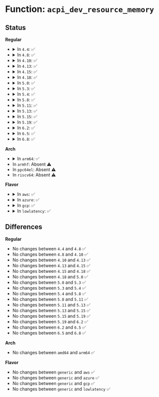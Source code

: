 # Function: <code>acpi_dev_resource_memory</code>

## Status
<b>Regular</b>
<ul>
<li>
<details>
<summary>In <code>4.4</code>: ✅</summary>

```c
bool acpi_dev_resource_memory(struct acpi_resource *ares, struct resource *res);
```

**Collision:** Unique Global

**Inline:** No

**Transformation:** False

**Instances:**

```
In drivers/acpi/resource.c (ffffffff81481fa8)
Location: drivers/acpi/resource.c:87
Inline: False
Direct callers:
  - drivers/acpi/acpi_lpss.c:is_memory
  - drivers/pnp/pnpacpi/rsparser.c:pnpacpi_allocated_resource
  - drivers/char/tpm/tpm_tis.c:tpm_check_resource
```
**Symbols:**

```
ffffffff81481fa8-ffffffff81482024: acpi_dev_resource_memory (STB_GLOBAL)
```
</details>
</li>
<li>
<details>
<summary>In <code>4.8</code>: ✅</summary>

```c
bool acpi_dev_resource_memory(struct acpi_resource *ares, struct resource *res);
```

**Collision:** Unique Global

**Inline:** No

**Transformation:** False

**Instances:**

```
In drivers/acpi/resource.c (ffffffff814d0aa1)
Location: drivers/acpi/resource.c:100
Inline: False
Direct callers:
  - drivers/acpi/scan.c:acpi_get_resource_memory
  - drivers/acpi/acpi_lpss.c:is_memory
  - drivers/pnp/pnpacpi/rsparser.c:pnpacpi_allocated_resource
  - drivers/char/tpm/tpm_tis.c:tpm_check_resource
```
**Symbols:**

```
ffffffff814d0aa1-ffffffff814d0b1d: acpi_dev_resource_memory (STB_GLOBAL)
```
</details>
</li>
<li>
<details>
<summary>In <code>4.10</code>: ✅</summary>

```c
bool acpi_dev_resource_memory(struct acpi_resource *ares, struct resource *res);
```

**Collision:** Unique Global

**Inline:** No

**Transformation:** False

**Instances:**

```
In drivers/acpi/resource.c (ffffffff814f2b03)
Location: drivers/acpi/resource.c:113
Inline: False
Direct callers:
  - drivers/acpi/scan.c:acpi_get_resource_memory
  - drivers/acpi/acpi_lpss.c:is_memory
  - drivers/pnp/pnpacpi/rsparser.c:pnpacpi_allocated_resource
  - drivers/char/tpm/tpm_tis.c:tpm_check_resource
```
**Symbols:**

```
ffffffff814f2b03-ffffffff814f2b7f: acpi_dev_resource_memory (STB_GLOBAL)
```
</details>
</li>
<li>
<details>
<summary>In <code>4.13</code>: ✅</summary>

```c
bool acpi_dev_resource_memory(struct acpi_resource *ares, struct resource *res);
```

**Collision:** Unique Global

**Inline:** No

**Transformation:** False

**Instances:**

```
In drivers/acpi/resource.c (ffffffff814ffe60)
Location: drivers/acpi/resource.c:113
Inline: False
Direct callers:
  - drivers/acpi/scan.c:acpi_get_resource_memory
  - drivers/acpi/acpi_lpss.c:is_memory
  - drivers/acpi/ioapic.c:setup_res
  - drivers/pnp/pnpacpi/rsparser.c:pnpacpi_allocated_resource
```
**Symbols:**

```
ffffffff814ffe60-ffffffff814ffedd: acpi_dev_resource_memory (STB_GLOBAL)
```
</details>
</li>
<li>
<details>
<summary>In <code>4.15</code>: ✅</summary>

```c
bool acpi_dev_resource_memory(struct acpi_resource *ares, struct resource *res);
```

**Collision:** Unique Global

**Inline:** No

**Transformation:** False

**Instances:**

```
In drivers/acpi/resource.c (ffffffff81542010)
Location: drivers/acpi/resource.c:113
Inline: False
Direct callers:
  - drivers/acpi/scan.c:acpi_get_resource_memory
  - drivers/acpi/resource.c:is_memory
  - drivers/acpi/acpi_lpss.c:is_memory
  - drivers/acpi/ioapic.c:setup_res
  - drivers/pnp/pnpacpi/rsparser.c:pnpacpi_allocated_resource
```
**Symbols:**

```
ffffffff81542010-ffffffff8154208d: acpi_dev_resource_memory (STB_GLOBAL)
```
</details>
</li>
<li>
<details>
<summary>In <code>4.18</code>: ✅</summary>

```c
bool acpi_dev_resource_memory(struct acpi_resource *ares, struct resource *res);
```

**Collision:** Unique Global

**Inline:** No

**Transformation:** False

**Instances:**

```
In drivers/acpi/resource.c (ffffffff81577f60)
Location: drivers/acpi/resource.c:113
Inline: False
Direct callers:
  - drivers/acpi/scan.c:acpi_get_resource_memory
  - drivers/acpi/resource.c:is_memory
  - drivers/acpi/acpi_lpss.c:is_memory
  - drivers/acpi/acpi_apd.c:misc_check_res
  - drivers/acpi/ioapic.c:setup_res
  - drivers/pnp/pnpacpi/rsparser.c:pnpacpi_allocated_resource
  - drivers/char/tpm/tpm_crb.c:crb_check_resource
```
**Symbols:**

```
ffffffff81577f60-ffffffff81577fdd: acpi_dev_resource_memory (STB_GLOBAL)
```
</details>
</li>
<li>
<details>
<summary>In <code>5.0</code>: ✅</summary>

```c
bool acpi_dev_resource_memory(struct acpi_resource *ares, struct resource *res);
```

**Collision:** Unique Global

**Inline:** No

**Transformation:** False

**Instances:**

```
In drivers/acpi/resource.c (ffffffff8158fbd0)
Location: drivers/acpi/resource.c:113
Inline: False
Direct callers:
  - drivers/acpi/scan.c:acpi_get_resource_memory
  - drivers/acpi/resource.c:is_memory
  - drivers/acpi/acpi_lpss.c:is_memory
  - drivers/acpi/acpi_apd.c:misc_check_res
  - drivers/acpi/ioapic.c:setup_res
  - drivers/pnp/pnpacpi/rsparser.c:pnpacpi_allocated_resource
  - drivers/char/tpm/tpm_crb.c:crb_check_resource
```
**Symbols:**

```
ffffffff8158fbd0-ffffffff8158fc4d: acpi_dev_resource_memory (STB_GLOBAL)
```
</details>
</li>
<li>
<details>
<summary>In <code>5.3</code>: ✅</summary>

```c
bool acpi_dev_resource_memory(struct acpi_resource *ares, struct resource *res);
```

**Collision:** Unique Global

**Inline:** No

**Transformation:** False

**Instances:**

```
In drivers/acpi/resource.c (ffffffff815c0a10)
Location: drivers/acpi/resource.c:105
Inline: False
Direct callers:
  - drivers/acpi/scan.c:acpi_get_resource_memory
  - drivers/acpi/resource.c:is_memory
  - drivers/acpi/acpi_lpss.c:is_memory
  - drivers/acpi/acpi_apd.c:misc_check_res
  - drivers/acpi/ioapic.c:setup_res
  - drivers/pnp/pnpacpi/rsparser.c:pnpacpi_allocated_resource
  - drivers/char/tpm/tpm_crb.c:crb_check_resource
```
**Symbols:**

```
ffffffff815c0a10-ffffffff815c0a8d: acpi_dev_resource_memory (STB_GLOBAL)
```
</details>
</li>
<li>
<details>
<summary>In <code>5.4</code>: ✅</summary>

```c
bool acpi_dev_resource_memory(struct acpi_resource *ares, struct resource *res);
```

**Collision:** Unique Global

**Inline:** No

**Transformation:** False

**Instances:**

```
In drivers/acpi/resource.c (ffffffff815e1cd0)
Location: drivers/acpi/resource.c:105
Inline: False
Direct callers:
  - drivers/acpi/scan.c:acpi_get_resource_memory
  - drivers/acpi/resource.c:is_memory
  - drivers/acpi/acpi_lpss.c:is_memory
  - drivers/acpi/acpi_apd.c:misc_check_res
  - drivers/acpi/ioapic.c:setup_res
  - drivers/pnp/pnpacpi/rsparser.c:pnpacpi_allocated_resource
  - drivers/char/tpm/tpm_crb.c:crb_check_resource
```
**Symbols:**

```
ffffffff815e1cd0-ffffffff815e1d4d: acpi_dev_resource_memory (STB_GLOBAL)
```
</details>
</li>
<li>
<details>
<summary>In <code>5.8</code>: ✅</summary>

```c
bool acpi_dev_resource_memory(struct acpi_resource *ares, struct resource *res);
```

**Collision:** Unique Global

**Inline:** No

**Transformation:** False

**Instances:**

```
In drivers/acpi/resource.c (ffffffff8168d010)
Location: drivers/acpi/resource.c:105
Inline: False
Direct callers:
  - drivers/acpi/scan.c:acpi_get_resource_memory
  - drivers/acpi/resource.c:is_memory
  - drivers/acpi/acpi_lpss.c:is_memory
  - drivers/acpi/acpi_apd.c:misc_check_res
  - drivers/acpi/ioapic.c:setup_res
  - drivers/pnp/pnpacpi/rsparser.c:pnpacpi_allocated_resource
  - drivers/char/tpm/tpm_crb.c:crb_check_resource
```
**Symbols:**

```
ffffffff8168d010-ffffffff8168d093: acpi_dev_resource_memory (STB_GLOBAL)
```
</details>
</li>
<li>
<details>
<summary>In <code>5.11</code>: ✅</summary>

```c
bool acpi_dev_resource_memory(struct acpi_resource *ares, struct resource *res);
```

**Collision:** Unique Global

**Inline:** No

**Transformation:** False

**Instances:**

```
In drivers/acpi/resource.c (ffffffff816aad10)
Location: drivers/acpi/resource.c:105
Inline: False
Direct callers:
  - drivers/acpi/scan.c:acpi_get_resource_memory
  - drivers/acpi/resource.c:is_memory
  - drivers/acpi/acpi_lpss.c:is_memory
  - drivers/acpi/acpi_apd.c:misc_check_res
  - drivers/acpi/ioapic.c:setup_res
  - drivers/pnp/pnpacpi/rsparser.c:pnpacpi_allocated_resource
  - drivers/char/tpm/tpm_crb.c:crb_check_resource
```
**Symbols:**

```
ffffffff816aad10-ffffffff816aad93: acpi_dev_resource_memory (STB_GLOBAL)
```
</details>
</li>
<li>
<details>
<summary>In <code>5.13</code>: ✅</summary>

```c
bool acpi_dev_resource_memory(struct acpi_resource *ares, struct resource *res);
```

**Collision:** Unique Global

**Inline:** No

**Transformation:** False

**Instances:**

```
In drivers/acpi/resource.c (ffffffff8168d5a0)
Location: drivers/acpi/resource.c:106
Inline: False
Direct callers:
  - drivers/acpi/scan.c:acpi_get_resource_memory
  - drivers/acpi/resource.c:is_memory
  - drivers/acpi/acpi_lpss.c:is_memory
  - drivers/acpi/acpi_apd.c:misc_check_res
  - drivers/acpi/ioapic.c:setup_res
  - drivers/pnp/pnpacpi/rsparser.c:pnpacpi_allocated_resource
  - drivers/char/tpm/tpm_crb.c:crb_check_resource
```
**Symbols:**

```
ffffffff8168d5a0-ffffffff8168d623: acpi_dev_resource_memory (STB_GLOBAL)
```
</details>
</li>
<li>
<details>
<summary>In <code>5.15</code>: ✅</summary>

```c
bool acpi_dev_resource_memory(struct acpi_resource *ares, struct resource *res);
```

**Collision:** Unique Global

**Inline:** No

**Transformation:** False

**Instances:**

```
In drivers/acpi/resource.c (ffffffff81702dd0)
Location: drivers/acpi/resource.c:106
Inline: False
Direct callers:
  - drivers/acpi/scan.c:acpi_get_resource_memory
  - drivers/acpi/resource.c:is_memory
  - drivers/acpi/acpi_lpss.c:is_memory
  - drivers/acpi/acpi_apd.c:misc_check_res
  - drivers/acpi/ioapic.c:setup_res
  - drivers/pnp/pnpacpi/rsparser.c:pnpacpi_allocated_resource
  - drivers/char/tpm/tpm_crb.c:crb_check_resource
```
**Symbols:**

```
ffffffff81702dd0-ffffffff81702e53: acpi_dev_resource_memory (STB_GLOBAL)
```
</details>
</li>
<li>
<details>
<summary>In <code>5.19</code>: ✅</summary>

```c
bool acpi_dev_resource_memory(struct acpi_resource *ares, struct resource *res);
```

**Collision:** Unique Global

**Inline:** No

**Transformation:** False

**Instances:**

```
In drivers/acpi/resource.c (ffffffff81830cf0)
Location: drivers/acpi/resource.c:106
Inline: False
Direct callers:
  - drivers/acpi/scan.c:acpi_get_resource_memory
  - drivers/acpi/resource.c:is_memory
  - drivers/acpi/resource.c:acpi_dev_process_resource
  - drivers/acpi/acpi_lpss.c:is_memory
  - drivers/acpi/acpi_apd.c:misc_check_res
  - drivers/acpi/ioapic.c:setup_res
  - drivers/pnp/pnpacpi/rsparser.c:pnpacpi_allocated_resource
  - drivers/char/tpm/tpm_crb.c:crb_check_resource
```
**Symbols:**

```
ffffffff81830cf0-ffffffff81830d87: acpi_dev_resource_memory (STB_GLOBAL)
```
</details>
</li>
<li>
<details>
<summary>In <code>6.2</code>: ✅</summary>

```c
bool acpi_dev_resource_memory(struct acpi_resource *ares, struct resource *res);
```

**Collision:** Unique Global

**Inline:** No

**Transformation:** False

**Instances:**

```
In drivers/acpi/resource.c (ffffffff81963ea0)
Location: drivers/acpi/resource.c:106
Inline: False
Direct callers:
  - drivers/acpi/scan.c:acpi_get_resource_memory
  - drivers/acpi/resource.c:is_memory
  - drivers/acpi/resource.c:acpi_dev_process_resource
  - drivers/acpi/ioapic.c:setup_res
  - drivers/pnp/pnpacpi/rsparser.c:pnpacpi_allocated_resource
  - drivers/char/tpm/tpm_crb.c:crb_check_resource
```
**Symbols:**

```
ffffffff81963ea0-ffffffff81963f37: acpi_dev_resource_memory (STB_GLOBAL)
```
</details>
</li>
<li>
<details>
<summary>In <code>6.5</code>: ✅</summary>

```c
bool acpi_dev_resource_memory(struct acpi_resource *ares, struct resource *res);
```

**Collision:** Unique Global

**Inline:** No

**Transformation:** False

**Instances:**

```
In drivers/acpi/resource.c (ffffffff819aa340)
Location: drivers/acpi/resource.c:106
Inline: False
Direct callers:
  - drivers/acpi/scan.c:acpi_get_resource_memory
  - drivers/acpi/resource.c:is_memory
  - drivers/acpi/resource.c:acpi_dev_process_resource
  - drivers/acpi/ioapic.c:setup_res
  - drivers/pnp/pnpacpi/rsparser.c:pnpacpi_allocated_resource
  - drivers/char/tpm/tpm_crb.c:crb_check_resource
```
**Symbols:**

```
ffffffff819aa340-ffffffff819aa3d7: acpi_dev_resource_memory (STB_GLOBAL)
```
</details>
</li>
<li>
<details>
<summary>In <code>6.8</code>: ✅</summary>

```c
bool acpi_dev_resource_memory(struct acpi_resource *ares, struct resource *res);
```

**Collision:** Unique Global

**Inline:** No

**Transformation:** False

**Instances:**

```
In drivers/acpi/resource.c (ffffffff819f45d0)
Location: drivers/acpi/resource.c:106
Inline: False
Direct callers:
  - drivers/acpi/scan.c:acpi_get_resource_memory
  - drivers/acpi/resource.c:is_memory
  - drivers/acpi/resource.c:acpi_dev_process_resource
  - drivers/acpi/ioapic.c:setup_res
  - drivers/pnp/pnpacpi/rsparser.c:pnpacpi_allocated_resource
  - drivers/char/tpm/tpm_crb.c:crb_check_resource
```
**Symbols:**

```
ffffffff819f45d0-ffffffff819f4667: acpi_dev_resource_memory (STB_GLOBAL)
```
</details>
</li>
</ul>
<b>Arch</b>
<ul>
<li>
<details>
<summary>In <code>arm64</code>: ✅</summary>

```c
bool acpi_dev_resource_memory(struct acpi_resource *ares, struct resource *res);
```

**Collision:** Unique Global

**Inline:** No

**Transformation:** False

**Instances:**

```
In drivers/acpi/resource.c (ffff80001076e578)
Location: drivers/acpi/resource.c:105
Inline: False
Direct callers:
  - drivers/acpi/scan.c:acpi_get_resource_memory
  - drivers/acpi/resource.c:is_memory
  - drivers/pnp/pnpacpi/rsparser.c:pnpacpi_allocated_resource
  - drivers/char/tpm/tpm_crb.c:crb_check_resource
  - drivers/perf/xgene_pmu.c:acpi_pmu_dev_add_resource
```
**Symbols:**

```
ffff80001076e578-ffff80001076e640: acpi_dev_resource_memory (STB_GLOBAL)
```
</details>
</li>
<li>
In <code>armhf</code>: Absent ⚠️
</li>
<li>
In <code>ppc64el</code>: Absent ⚠️
</li>
<li>
In <code>riscv64</code>: Absent ⚠️
</li>
</ul>
<b>Flavor</b>
<ul>
<li>
<details>
<summary>In <code>aws</code>: ✅</summary>

```c
bool acpi_dev_resource_memory(struct acpi_resource *ares, struct resource *res);
```

**Collision:** Unique Global

**Inline:** No

**Transformation:** False

**Instances:**

```
In drivers/acpi/resource.c (ffffffff815d3f90)
Location: drivers/acpi/resource.c:105
Inline: False
Direct callers:
  - drivers/acpi/scan.c:acpi_get_resource_memory
  - drivers/acpi/resource.c:is_memory
  - drivers/acpi/ioapic.c:setup_res
  - drivers/pnp/pnpacpi/rsparser.c:pnpacpi_allocated_resource
  - drivers/char/tpm/tpm_crb.c:crb_check_resource
```
**Symbols:**

```
ffffffff815d3f90-ffffffff815d400d: acpi_dev_resource_memory (STB_GLOBAL)
```
</details>
</li>
<li>
<details>
<summary>In <code>azure</code>: ✅</summary>

```c
bool acpi_dev_resource_memory(struct acpi_resource *ares, struct resource *res);
```

**Collision:** Unique Global

**Inline:** No

**Transformation:** False

**Instances:**

```
In drivers/acpi/resource.c (ffffffff815bdb50)
Location: drivers/acpi/resource.c:105
Inline: False
Direct callers:
  - drivers/acpi/scan.c:acpi_get_resource_memory
  - drivers/acpi/resource.c:is_memory
  - drivers/acpi/acpi_lpss.c:is_memory
  - drivers/acpi/acpi_apd.c:misc_check_res
  - drivers/acpi/ioapic.c:setup_res
  - drivers/pnp/pnpacpi/rsparser.c:pnpacpi_allocated_resource
  - drivers/char/tpm/tpm_crb.c:crb_check_resource
```
**Symbols:**

```
ffffffff815bdb50-ffffffff815bdbcd: acpi_dev_resource_memory (STB_GLOBAL)
```
</details>
</li>
<li>
<details>
<summary>In <code>gcp</code>: ✅</summary>

```c
bool acpi_dev_resource_memory(struct acpi_resource *ares, struct resource *res);
```

**Collision:** Unique Global

**Inline:** No

**Transformation:** False

**Instances:**

```
In drivers/acpi/resource.c (ffffffff815d5fb0)
Location: drivers/acpi/resource.c:105
Inline: False
Direct callers:
  - drivers/acpi/scan.c:acpi_get_resource_memory
  - drivers/acpi/resource.c:is_memory
  - drivers/acpi/acpi_lpss.c:is_memory
  - drivers/acpi/acpi_apd.c:misc_check_res
  - drivers/acpi/ioapic.c:setup_res
  - drivers/pnp/pnpacpi/rsparser.c:pnpacpi_allocated_resource
  - drivers/char/tpm/tpm_crb.c:crb_check_resource
```
**Symbols:**

```
ffffffff815d5fb0-ffffffff815d602d: acpi_dev_resource_memory (STB_GLOBAL)
```
</details>
</li>
<li>
<details>
<summary>In <code>lowlatency</code>: ✅</summary>

```c
bool acpi_dev_resource_memory(struct acpi_resource *ares, struct resource *res);
```

**Collision:** Unique Global

**Inline:** No

**Transformation:** False

**Instances:**

```
In drivers/acpi/resource.c (ffffffff815efe70)
Location: drivers/acpi/resource.c:105
Inline: False
Direct callers:
  - drivers/acpi/scan.c:acpi_get_resource_memory
  - drivers/acpi/resource.c:is_memory
  - drivers/acpi/acpi_lpss.c:is_memory
  - drivers/acpi/acpi_apd.c:misc_check_res
  - drivers/acpi/ioapic.c:setup_res
  - drivers/pnp/pnpacpi/rsparser.c:pnpacpi_allocated_resource
  - drivers/char/tpm/tpm_crb.c:crb_check_resource
```
**Symbols:**

```
ffffffff815efe70-ffffffff815efeed: acpi_dev_resource_memory (STB_GLOBAL)
```
</details>
</li>
</ul>

## Differences
<b>Regular</b>
<ul>
<li>
No changes between <code>4.4</code> and <code>4.8</code> ✅
</li>
<li>
No changes between <code>4.8</code> and <code>4.10</code> ✅
</li>
<li>
No changes between <code>4.10</code> and <code>4.13</code> ✅
</li>
<li>
No changes between <code>4.13</code> and <code>4.15</code> ✅
</li>
<li>
No changes between <code>4.15</code> and <code>4.18</code> ✅
</li>
<li>
No changes between <code>4.18</code> and <code>5.0</code> ✅
</li>
<li>
No changes between <code>5.0</code> and <code>5.3</code> ✅
</li>
<li>
No changes between <code>5.3</code> and <code>5.4</code> ✅
</li>
<li>
No changes between <code>5.4</code> and <code>5.8</code> ✅
</li>
<li>
No changes between <code>5.8</code> and <code>5.11</code> ✅
</li>
<li>
No changes between <code>5.11</code> and <code>5.13</code> ✅
</li>
<li>
No changes between <code>5.13</code> and <code>5.15</code> ✅
</li>
<li>
No changes between <code>5.15</code> and <code>5.19</code> ✅
</li>
<li>
No changes between <code>5.19</code> and <code>6.2</code> ✅
</li>
<li>
No changes between <code>6.2</code> and <code>6.5</code> ✅
</li>
<li>
No changes between <code>6.5</code> and <code>6.8</code> ✅
</li>
</ul>
<b>Arch</b>
<ul>
<li>
No changes between <code>amd64</code> and <code>arm64</code> ✅
</li>
</ul>
<b>Flavor</b>
<ul>
<li>
No changes between <code>generic</code> and <code>aws</code> ✅
</li>
<li>
No changes between <code>generic</code> and <code>azure</code> ✅
</li>
<li>
No changes between <code>generic</code> and <code>gcp</code> ✅
</li>
<li>
No changes between <code>generic</code> and <code>lowlatency</code> ✅
</li>
</ul>
